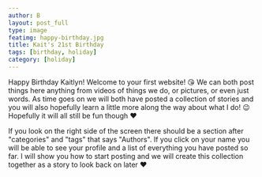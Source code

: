 ```yaml
---
author: B
layout: post_full
type: image
featimg: happy-birthday.jpg
title: Kait's 21st Birthday
tags: [birthday, holiday]
category: [holiday]
---
```

Happy Birthday Kaitlyn! 
Welcome to your first website! 😘 
We can both post things here anything from videos of things we do, or pictures, or even just words. As time goes on we will both have posted a collection of stories and you will also hopefully learn a little more along the way about what I do! 😉 Hopefully it will all still be fun though ❤️ 

If you look on the right side of the screen there should be a section after "categories" and "tags" that says "Authors". If you click on your name you will be able to see your profile and a list of everything you have posted so far. I will show you how to start posting and we will create this collection together as a story to look back on later ❤️
<br>